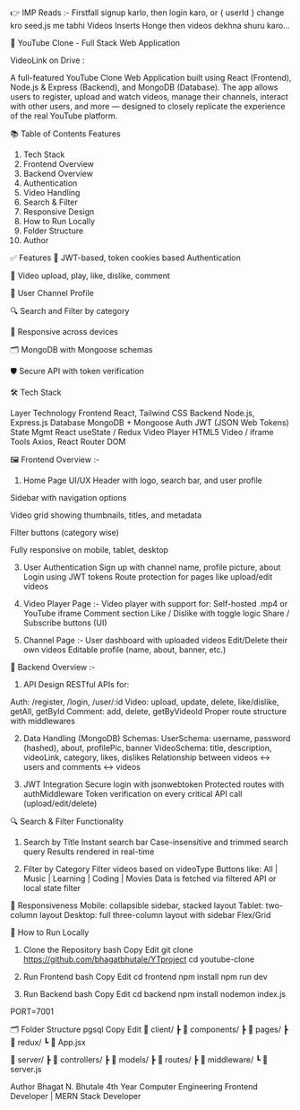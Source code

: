 👉 IMP Reads :- Firstfall signup karlo, then login karo, or { userId } change kro seed.js me tabhi Videos Inserts Honge then videos dekhna shuru karo...

🎥 YouTube Clone - Full Stack Web Application

VideoLink on Drive : 

A full-featured YouTube Clone Web Application built using React (Frontend), Node.js & Express (Backend), and MongoDB (Database). The app allows users to register, upload and watch videos, manage their channels, interact with other users, and more — designed to closely replicate the experience of the real YouTube platform.

📚 Table of Contents
Features

1. Tech Stack
2. Frontend Overview
3. Backend Overview
4. Authentication
5. Video Handling
6. Search & Filter
7. Responsive Design
8. How to Run Locally
9. Folder Structure
10. Author

✅ Features
🔐 JWT-based, token cookies based  Authentication

🎥 Video upload, play, like, dislike, comment

👤 User Channel Profile

🔍 Search and Filter by category

📱 Responsive across devices

🗂️ MongoDB with Mongoose schemas

🛡️ Secure API with token verification


🛠️ Tech Stack

Layer	       Technology
Frontend	   React, Tailwind CSS
Backend	       Node.js, Express.js
Database	   MongoDB + Mongoose
Auth	       JWT (JSON Web Tokens)
State Mgmt     React useState / Redux
Video Player   HTML5 Video / iframe
Tools	       Axios, React Router DOM

🖼️ Frontend Overview :-

1. Home Page UI/UX 
Header with logo, search bar, and user profile

Sidebar with navigation options

Video grid showing thumbnails, titles, and metadata

Filter buttons (category wise)

Fully responsive on mobile, tablet, desktop


3. User Authentication
Sign up with channel name, profile picture, about
Login using JWT tokens
Route protection for pages like upload/edit videos


4. Video Player Page :-
Video player with support for:
Self-hosted .mp4 or YouTube iframe
Comment section
Like / Dislike with toggle logic
Share / Subscribe buttons (UI)


5. Channel Page :-
User dashboard with uploaded videos
Edit/Delete their own videos
Editable profile (name, about, banner, etc.)


🔧 Backend Overview :-

1. API Design 
RESTful APIs for:

Auth: /register, /login, /user/:id
Video: upload, update, delete, like/dislike, getAll, getById
Comment: add, delete, getByVideoId
Proper route structure with middlewares


2. Data Handling (MongoDB)
Schemas:
UserSchema: username, password (hashed), about, profilePic, banner
VideoSchema: title, description, videoLink, category, likes, dislikes
Relationship between videos ↔ users and comments ↔ videos


3. JWT Integration 
Secure login with jsonwebtoken
Protected routes with authMiddleware
Token verification on every critical API call (upload/edit/delete)


🔍 Search & Filter Functionality

1. Search by Title 
Instant search bar
Case-insensitive and trimmed search query
Results rendered in real-time

2. Filter by Category 
Filter videos based on videoType
Buttons like: All | Music | Learning | Coding | Movies
Data is fetched via filtered API or local state filter

📱 Responsiveness 
Mobile: collapsible sidebar, stacked layout
Tablet: two-column layout
Desktop: full three-column layout with sidebar
Flex/Grid



🧪 How to Run Locally

1. Clone the Repository
bash
Copy
Edit
git clone https://github.com/bhagatbhutale/YTproject
cd youtube-clone

2. Run Frontend
bash
Copy
Edit
cd frontend
npm install
npm run dev

3. Run Backend
bash
Copy
Edit
cd backend
npm install
nodemon index.js

PORT=7001

🗂️ Folder Structure
pgsql
Copy
Edit
📁 client/
 ┣ 📁 components/
 ┣ 📁 pages/
 ┣ 📁 redux/
 ┗ 📄 App.jsx

📁 server/
 ┣ 📁 controllers/
 ┣ 📁 models/
 ┣ 📁 routes/
 ┣ 📁 middleware/
 ┗ 📄 server.js



Author
Bhagat N. Bhutale
4th Year Computer Engineering
Frontend Developer | MERN Stack Developer
